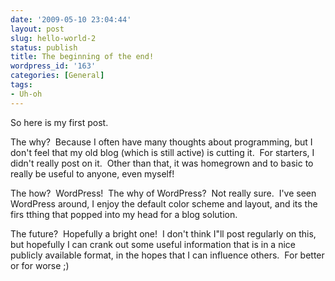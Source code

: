 ```yaml
---
date: '2009-05-10 23:04:44'
layout: post
slug: hello-world-2
status: publish
title: The beginning of the end!
wordpress_id: '163'
categories: [General]
tags:
- Uh-oh
---
```


So here is my first post.

The why?  Because I often have many thoughts about programming, but I don't feel that my old blog (which is still active) is cutting it.  For starters, I didn't really post on it.  Other than that, it was homegrown and to basic to really be useful to anyone, even myself!

The how?  WordPress!  The why of WordPress?  Not really sure.  I've seen WordPress around, I enjoy the default color scheme and layout, and its the firs tthing that popped into my head for a blog solution.

The future?  Hopefully a bright one!  I don't think I"ll post regularly on this, but hopefully I can crank out some useful information that is in a nice publicly available format, in the hopes that I can influence others.  For better or for worse ;)
